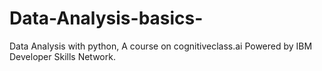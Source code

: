 # Data-Analysis-basics-
Data Analysis with python, A course on cognitiveclass.ai  Powered by IBM Developer Skills Network.
